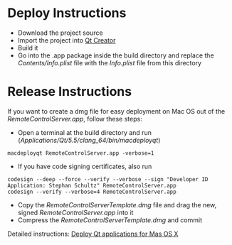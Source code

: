 Deploy Instructions
===================

- Download the project source
- Import the project into [Qt Creator](https://www.qt.io/download/)
- Build it
- Go into the .app package inside the build directory and replace the _Contents/Info.plist_ file with the _Info.plist_ file from this directory

Release Instructions
===================

If you want to create a dmg file for easy deployment on Mac OS out of the _RemoteControlServer.app_, follow these steps:

- Open a terminal at the build directory and run (_Applications/Qt/5.5/clang_64/bin/macdeployqt_)
```
macdeployqt RemoteControlServer.app -verbose=1
```
- If you have code signing certificates, also run
```
codesign --deep --force --verify --verbose --sign "Developer ID Application: Stephan Schultz" RemoteControlServer.app
codesign --verify --verbose=4 RemoteControlServer.app
```
- Copy the _RemoteControlServerTemplate.dmg_ file and drag the new, signed _RemoteControlServer.app_ into it
- Compress the _RemoteControlServerTemplate.dmg_ and commit


Detailed instructions:
[Deploy Qt applications for Mas OS X](http://dragly.org/2012/01/13/deploy-qt-applications-for-mac-os-x/)
